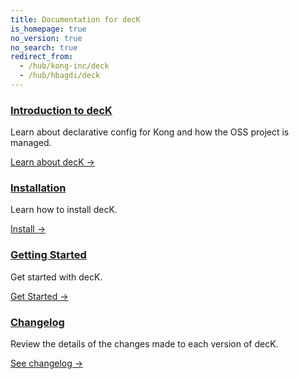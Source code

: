 ```yaml
---
title: Documentation for decK
is_homepage: true
no_version: true
no_search: true
redirect_from:
  - /hub/kong-inc/deck
  - /hub/hbagdi/deck
---
```

<div class="docs-grid">

  <div class="docs-grid-block">
    <h3><a href="/deck/overview">Introduction to decK</a></h3>
    <p>Learn about declarative config for Kong and how the OSS project is managed.</p>
    <a href="/deck/overview">Learn about decK &rarr;</a>
  </div>

  <div class="docs-grid-block">
    <h3><a href="/deck/installation">Installation</a></h3>
    <p>Learn how to install decK.</p>
    <a href="/deck/installation">Install &rarr;</a>
  </div>

  <div class="docs-grid-block">
    <h3><a href="/deck/guides/getting-started">Getting Started</a></h3>
    <p>Get started with decK.</p>
    <a href="/deck/guides/getting-started">Get Started &rarr;</a>
  </div>

  <div class="docs-grid-block">
    <h3><a href="https://github.com/kong/deck/blob/main/CHANGELOG.md">Changelog</a></h3>
    <p>Review the details of the changes made to each version of decK.</p>
    <a href="https://github.com/kong/deck/blob/main/CHANGELOG.md">See changelog &rarr;</a>
  </div>

</div>
